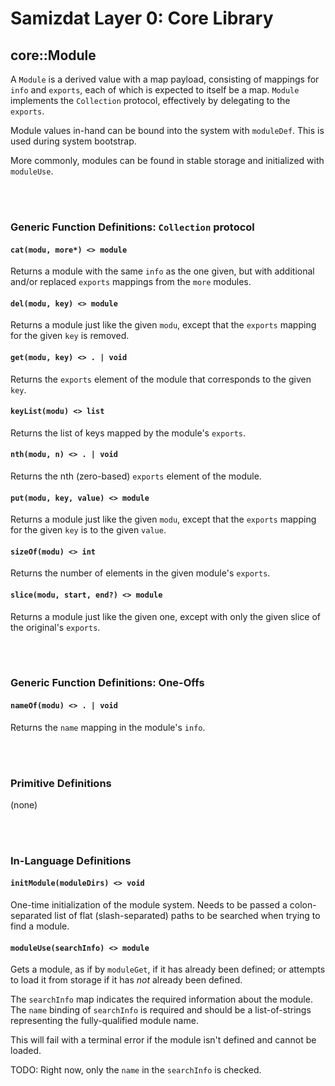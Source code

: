 Samizdat Layer 0: Core Library
==============================

core::Module
------------

A `Module` is a derived value with a map payload, consisting of
mappings for `info` and `exports`, each of which is expected to
itself be a map. `Module` implements the `Collection` protocol, effectively
by delegating to the `exports`.

Module values in-hand can be bound into the system with `moduleDef`. This
is used during system bootstrap.

More commonly, modules can be found in stable storage and initialized
with `moduleUse`.


<br><br>
### Generic Function Definitions: `Collection` protocol

#### `cat(modu, more*) <> module`

Returns a module with the same `info` as the one given, but with
additional and/or replaced `exports` mappings from the `more`
modules.

#### `del(modu, key) <> module`

Returns a module just like the given `modu`, except that
the `exports` mapping for the given `key` is removed.

#### `get(modu, key) <> . | void`

Returns the `exports` element of the module that corresponds to the given
`key`.

#### `keyList(modu) <> list`

Returns the list of keys mapped by the module's `exports`.

#### `nth(modu, n) <> . | void`

Returns the nth (zero-based) `exports` element of the module.

#### `put(modu, key, value) <> module`

Returns a module just like the given `modu`, except that
the `exports` mapping for the given `key` is to the given `value`.

#### `sizeOf(modu) <> int`

Returns the number of elements in the given module's `exports`.

#### `slice(modu, start, end?) <> module`

Returns a module just like the given one, except with only the given slice
of the original's `exports`.


<br><br>
### Generic Function Definitions: One-Offs

#### `nameOf(modu) <> . | void`

Returns the `name` mapping in the module's `info`.


<br><br>
### Primitive Definitions

(none)


<br><br>
### In-Language Definitions

#### `initModule(moduleDirs) <> void`

One-time initialization of the module system. Needs to be passed a
colon-separated list of flat (slash-separated) paths to be searched
when trying to find a module.

#### `moduleUse(searchInfo) <> module`

Gets a module, as if by `moduleGet`, if it has already been defined; or
attempts to load it from storage if it has *not* already been defined.

The `searchInfo` map indicates the required information about the module.
The `name` binding of `searchInfo` is required and should be a list-of-strings
representing the fully-qualified module name.

This will fail with a terminal error if the module isn't defined and
cannot be loaded.

TODO: Right now, only the `name` in the `searchInfo` is checked.
